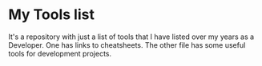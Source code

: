# My Tools list

It's a repository with just a list of tools that I have listed over my years as a Developer. One has links to cheatsheets. The other file has some useful tools for development projects.
